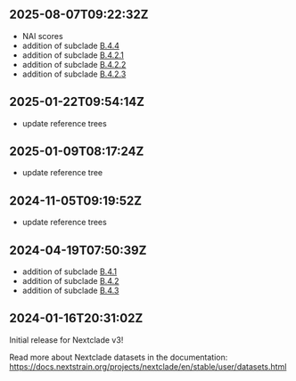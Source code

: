 ## 2025-08-07T09:22:32Z
 - NAI scores
 - addition of subclade [B.4.4](https://github.com/influenza-clade-nomenclature/seasonal_A-H3N2_NA/blob/6519c11f846213aa8668976db4e6adb482ade82b/subclades/B.4.4.yml)
- addition of subclade [B.4.2.1](https://github.com/influenza-clade-nomenclature/seasonal_A-H3N2_NA/blob/6519c11f846213aa8668976db4e6adb482ade82b/subclades/B.4.2.1.yml)
- addition of subclade [B.4.2.2](https://github.com/influenza-clade-nomenclature/seasonal_A-H3N2_NA/blob/6519c11f846213aa8668976db4e6adb482ade82b/subclades/B.4.2.2.yml)
- addition of subclade [B.4.2.3](https://github.com/influenza-clade-nomenclature/seasonal_A-H3N2_NA/blob/6519c11f846213aa8668976db4e6adb482ade82b/subclades/B.4.2.3.yml)


## 2025-01-22T09:54:14Z

 - update reference trees

## 2025-01-09T08:17:24Z

 - update reference tree


## 2024-11-05T09:19:52Z

 - update reference trees

## 2024-04-19T07:50:39Z

- addition of subclade [B.4.1](https://github.com/influenza-clade-nomenclature/seasonal_A-H3N2_NA/blob/main/subclades/B.4.1.yml)
- addition of subclade [B.4.2](https://github.com/influenza-clade-nomenclature/seasonal_A-H3N2_NA/blob/main/subclades/B.4.2.yml)
- addition of subclade [B.4.3](https://github.com/influenza-clade-nomenclature/seasonal_A-H3N2_NA/blob/main/subclades/B.4.3.yml)


## 2024-01-16T20:31:02Z

Initial release for Nextclade v3!

Read more about Nextclade datasets in the documentation: https://docs.nextstrain.org/projects/nextclade/en/stable/user/datasets.html
